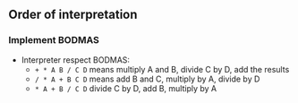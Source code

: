 ## Order of interpretation

### Implement BODMAS
 - Interpreter respect BODMAS: 
    - `+ * A B / C D` means multiply A and B, divide C by D, add the results
    - `/ * A + B C D` means add B and C, multiply by A, divide by D
    - `* A + B / C D` divide C by D, add B, multiply by A 